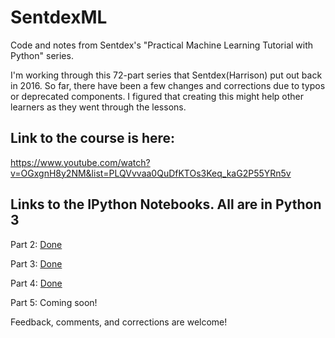 # SentdexML
Code and notes from Sentdex's "Practical Machine Learning Tutorial with Python" series. 

I'm working through this 72-part series that Sentdex(Harrison) put out back in 2016. So far, there have been a few changes and corrections due to typos or deprecated components. I figured that creating this might help other learners as they went through the lessons. 

## Link to the course is here:

https://www.youtube.com/watch?v=OGxgnH8y2NM&list=PLQVvvaa0QuDfKTOs3Keq_kaG2P55YRn5v

## Links to the IPython Notebooks. All are in Python 3


Part 2: [Done](https://github.com/GoPlayOutside/SentdexML/blob/master/PML%20Tutorial%20w%20Python%20pt2.ipynb)

Part 3: [Done](https://github.com/GoPlayOutside/SentdexML/blob/master/PML%20Tutorial%20w%20Python%20pt3.ipynb)

Part 4: [Done](https://github.com/GoPlayOutside/SentdexML/blob/master/PML%20Tutorial%20w%20Python%20pt4.ipynb)

Part 5: Coming soon!

Feedback, comments, and corrections are welcome!
